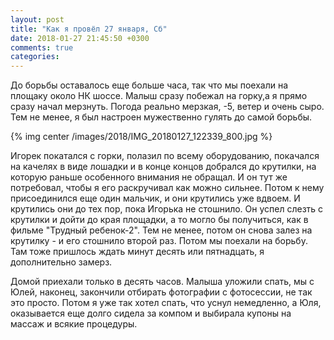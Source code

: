 ```yaml
---
layout: post
title: "Как я провёл 27 января, Сб"
date: 2018-01-27 21:45:50 +0300
comments: true
categories: 
---
```



До борьбы оставалось еще больше часа, так что мы поехали на площаку около НК шоссе. Малыш сразу побежал на горку,а я прямо сразу начал мерзнуть. Погода реально мерзкая, -5, ветер и очень сыро. Тем не менее, я был настроен мужественно гулять до самой борьбы.

{% img center /images/2018/IMG_20180127_122339_800.jpg %}

Игорек покатался с горки, полазил по всему оборудованию, покачался на качелях в виде лошадки и в конце концов добрался до крутилки, на которую раньше особенного внимания не обращал. И он тут же потребовал, чтобы я его раскручивал как можно сильнее. Потом к нему присоединился еще один мальчик, и они крутились уже вдвоем. И крутились они до тех пор, пока Игорька не стошнило. Он успел слезть с крутилки и дойти до края площадки, а то могло бы получиться, как в фильме "Трудный ребенок-2". Тем не менее, потом он снова залез на крутилку - и его стошнило второй раз. Потом мы поехали на борьбу. Там тоже пришлось ждать минут десять или пятнадцать, я дополнительно замерз.


Домой приехали только в десять часов. Малыша уложили спать, мы с Юлей, наконец, закончили отбирать фотографии с фотосессии, не так это просто. Потом я уже так хотел спать, что уснул немедленно, а Юля, оказывается еще долго сидела за компом и выбирала купоны на массаж и всякие процедуры.